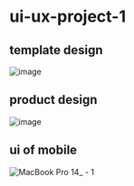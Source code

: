# ui-ux-project-1
## template design
![image](https://github.com/Vivekkumar-Tiwari/ui-ux-project-1/assets/158731018/e88e40b2-5a11-47c4-a416-2ac31df943d2)


## product design
![image](https://github.com/Vivekkumar-Tiwari/ui-ux-project-1/assets/158731018/082f4523-da37-4cfa-a4f5-bdb93b4f6a4c)

## ui of mobile
![MacBook Pro 14_ - 1](https://github.com/Vivekkumar-Tiwari/ui-ux-project-1/assets/158731018/3f2748bd-d773-482a-afd0-35ed23abcff5)

